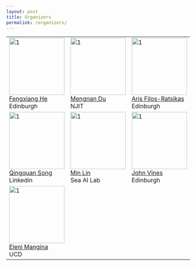 ```yaml
---
layout: post
title: Organizers
permalink: /organizers/
---
```

<table>
  <tr>
    <td> 
      <img src="https://github.com/AI-Ads/Web-2024.github.io/blob/main/images/Fengxiang_He.jpg?raw=true"  alt="1" width = 150px height = 155px ><br />
      <a href="https://fengxianghe.github.io/">Fengxiang He</a><br />
      Edinburgh
    </td>
    <td> 
      <img src="https://github.com/AI-Ads/Web-2024.github.io/blob/main/images/Mengnan_Du.jpg?raw=true"  alt="1" width = 150px height = 155px ><br />
      <a href="https://mengnandu.com/">Mengnan Du</a><br />
      NJIT 
    </td>
    <td> 
      <img src="https://github.com/AI-Ads/Web-2024.github.io/blob/main/images/Aris_Filos-Ratsikas.jpg?raw=true"  alt="1" width = 150px height = 155px ><br />
      <a href="https://arisfilosratsikas.com/">Aris Filos-Ratsikas</a><br />
      Edinburgh
    </td>
  </tr>
  <tr>
    <td> 
      <img src="https://github.com/AI-Ads/Web-2024.github.io/blob/main/images/Qingquan_Song.jpg?raw=true"  alt="1" width = 150px height = 155px ><br />
      <a href="https://qingquansong.github.io/">Qingquan Song</a><br />
      Linkedin
    </td>
    <td> 
      <img src="https://github.com/AI-Ads/Web-2024.github.io/blob/main/images/Min_Lin.jpeg?raw=true"  alt="1" width = 150px height = 155px ><br />
      <a href="https://linmin.me/">Min Lin</a><br />
      Sea AI Lab
    </td>
    <td> 
      <img src="https://github.com/AI-Ads/Web-2024.github.io/blob/main/images/John_Vines.jpg?raw=true"  alt="1" width = 150px height = 155px ><br />
      <a href="https://www.designinformatics.org/person/john-vines/">John Vines</a><br />
      Edinburgh
    </td>
  </tr> 
  <tr>
    <td> 
      <img src="https://github.com/AI-Ads/Web-2024.github.io/blob/main/images/Eleni_Mangina.jpg?raw=true"  alt="1" width = 150px height = 155px ><br />
      <a href="https://people.ucd.ie/eleni.mangina">Eleni Mangina</a><br />
      UCD
    </td>
  </tr> 
</table>
